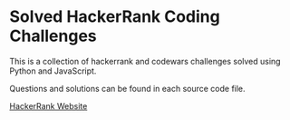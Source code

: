 # Solved HackerRank Coding Challenges

This is a collection of hackerrank and codewars challenges solved using Python and JavaScript.

Questions and solutions can be found in each source code file.

[HackerRank Website](https://www.hackerrank.com/)
